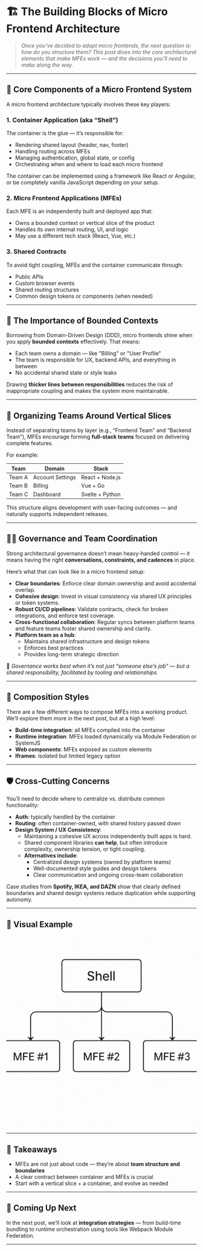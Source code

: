 # 🏗️ The Building Blocks of Micro Frontend Architecture

> *Once you’ve decided to adopt micro frontends, the next question is: how do you structure them? This post dives into the core architectural elements that make MFEs work — and the decisions you’ll need to make along the way.*

---

## 🧱 Core Components of a Micro Frontend System

A micro frontend architecture typically involves these key players:

### 1. **Container Application (aka “Shell”)**
The container is the glue — it’s responsible for:
- Rendering shared layout (header, nav, footer)
- Handling routing across MFEs
- Managing authentication, global state, or config
- Orchestrating when and where to load each micro frontend

The container can be implemented using a framework like React or Angular, or be completely vanilla JavaScript depending on your setup.

### 2. **Micro Frontend Applications (MFEs)**
Each MFE is an independently built and deployed app that:
- Owns a bounded context or vertical slice of the product
- Handles its own internal routing, UI, and logic
- May use a different tech stack (React, Vue, etc.)

### 3. **Shared Contracts**
To avoid tight coupling, MFEs and the container communicate through:
- Public APIs
- Custom browser events
- Shared routing structures
- Common design tokens or components (when needed)

---

## 🎯 The Importance of Bounded Contexts

Borrowing from Domain-Driven Design (DDD), micro frontends shine when you apply **bounded contexts** effectively. That means:

- Each team owns a domain — like "Billing" or "User Profile"
- The team is responsible for UX, backend APIs, and everything in between
- No accidental shared state or style leaks

Drawing **thicker lines between responsibilities** reduces the risk of inappropriate coupling and makes the system more maintainable.

---

## 👥 Organizing Teams Around Vertical Slices

Instead of separating teams by layer (e.g., “Frontend Team” and “Backend Team”), MFEs encourage forming **full-stack teams** focused on delivering complete features.

For example:

| Team | Domain | Stack |
|------|--------|-------|
| Team A | Account Settings | React + Node.js |
| Team B | Billing | Vue + Go |
| Team C | Dashboard | Svelte + Python |

This structure aligns development with user-facing outcomes — and naturally supports independent releases.

---

## 🧑‍💼 Governance and Team Coordination

Strong architectural governance doesn’t mean heavy-handed control — it means having the right **conversations, constraints, and cadences** in place.

Here’s what that can look like in a micro frontend setup:

- **Clear boundaries**: Enforce clear domain ownership and avoid accidental overlap.
- **Cohesive design**: Invest in visual consistency via shared UX principles or token systems.
- **Robust CI/CD pipelines**: Validate contracts, check for broken integrations, and enforce test coverage.
- **Cross-functional collaboration**: Regular syncs between platform teams and feature teams foster shared ownership and clarity.
- **Platform team as a hub**:
  - Maintains shared infrastructure and design tokens
  - Enforces best practices
  - Provides long-term strategic direction

💬 *Governance works best when it’s not just “someone else’s job” — but a shared responsibility, facilitated by tooling and relationships.*

---

## 🧩 Composition Styles

There are a few different ways to compose MFEs into a working product. We’ll explore them more in the next post, but at a high level:

- **Build-time integration**: all MFEs compiled into the container
- **Runtime integration**: MFEs loaded dynamically via Module Federation or SystemJS
- **Web components**: MFEs exposed as custom elements
- **Iframes**: isolated but limited legacy option

---

## 🛡️ Cross-Cutting Concerns

You’ll need to decide where to centralize vs. distribute common functionality:

- **Auth**: typically handled by the container
- **Routing**: often container-owned, with shared history passed down
- **Design System / UX Consistency**:
  - Maintaining a cohesive UX across independently built apps is hard.
  - Shared component libraries **can help**, but often introduce complexity, ownership tension, or tight coupling.
  - **Alternatives include**:
    - Centralized design systems (owned by platform teams)
    - Well-documented style guides and design tokens
    - Clear communication and ongoing cross-team collaboration

Case studies from **Spotify, IKEA, and DAZN** show that clearly defined boundaries and shared design systems reduce duplication while supporting autonomy.

---

## 📌 Visual Example

![Micro frontend architecture: Shell to MFE](/assets/images/shell-to-mfes.png)

---

## 🧠 Takeaways

- MFEs are not just about code — they’re about **team structure and boundaries**
- A clear contract between container and MFEs is crucial
- Start with a vertical slice + a container, and evolve as needed

---

## 🧭 Coming Up Next

In the next post, we’ll look at **integration strategies** — from build-time bundling to runtime orchestration using tools like Webpack Module Federation.

---